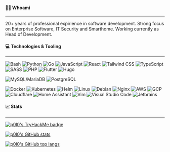 #### 👨‍💻 Whoami

---

20+ years of professional expirience in software development. Strong focus on Enterprise Software, IT Security and Smarthome. Working currently as Head of Development.

#### 💻 Technologies & Tooling

---

![Bash](https://img.shields.io/badge/Bash-4EAA25?logo=gnubash&logoColor=white&style=for-the-badge)
![Python](https://img.shields.io/badge/Python-3776AB?logo=python&logoColor=white&style=for-the-badge)
![Go](https://img.shields.io/badge/Go-00ADD8?logo=go&logoColor=white&style=for-the-badge)
![JavaScript](https://img.shields.io/badge/JavaScript-F7DF1E?logo=javascript&logoColor=black&style=for-the-badge)
![React](https://img.shields.io/badge/React-61DAFB?logo=react&logoColor=black&style=for-the-badge)
![Tailwind CSS](https://img.shields.io/badge/Tailwind%20CSS-06B6D4?logo=tailwindcss&logoColor=white&style=for-the-badge)
![TypeScript](https://img.shields.io/badge/TypeScript-3178C6?logo=typescript&logoColor=white&style=for-the-badge)
![SASS](https://img.shields.io/badge/SASS-CC6699?logo=sass&logoColor=white&style=for-the-badge)
![PHP](https://img.shields.io/badge/PHP-777BB4?logo=php&logoColor=white&style=for-the-badge)
![Flutter](https://img.shields.io/badge/Flutter-02569B?logo=flutter&logoColor=white&style=for-the-badge)
![Hugo](https://img.shields.io/badge/Hugo-FF4088?logo=hugo&logoColor=white&style=for-the-badge)

![MySQL/MariaDB](https://img.shields.io/badge/MySQL%2FMariaDB-003545?logo=mariadb&logoColor=white&style=for-the-badge)
![PostgreSQL](https://img.shields.io/badge/PostgreSQL-4169E1?logo=postgresql&logoColor=white&style=for-the-badge)

<!--
![OWASP](https://img.shields.io/badge/OWASP-000000?logo=owasp&logoColor=white&style=for-the-badge)
![TryHackMe](https://img.shields.io/badge/TryHackMe-212C42?logo=tryhackme&logoColor=white&style=for-the-badge)
-->

![Docker](https://img.shields.io/badge/Docker-2496ED?logo=docker&logoColor=white&style=for-the-badge)
![Kubernetes](https://img.shields.io/badge/Kubernetes-326CE5?logo=kubernetes&logoColor=white&style=for-the-badge)
![Helm](https://img.shields.io/badge/Helm-0F1689?logo=helm&logoColor=white&style=for-the-badge)
![Linux](https://img.shields.io/badge/Linux-FCC624?logo=linux&logoColor=black&style=for-the-badge)
![Debian](https://img.shields.io/badge/Debian-A81D33?logo=debian&logoColor=white&style=for-the-badge)
![Nginx](https://img.shields.io/badge/Nginx-009639?logo=nginx&logoColor=white&style=for-the-badge)
![AWS](https://img.shields.io/badge/AWS-232F3E?logo=amazonaws&logoColor=white&style=for-the-badge)
![GCP](https://img.shields.io/badge/GCP-4285F4?logo=googlecloud&logoColor=white&style=for-the-badge)
![Cloudflare](https://img.shields.io/badge/Cloudflare-F38020?logo=cloudflare&logoColor=white&style=for-the-badge)
![Home Assistant](https://img.shields.io/badge/Home%20Assistant-41BDF5?logo=homeassistant&logoColor=white&style=for-the-badge)
![Vim](https://img.shields.io/badge/Vim-019733?logo=vim&logoColor=white&style=for-the-badge)
![Visual Studio Code](https://img.shields.io/badge/Visual%20Studio%20Code-007ACC?logo=visualstudiocode&logoColor=white&style=for-the-badge)
![Jetbrains](https://img.shields.io/badge/Jetbrains-000000?logo=jetbrains&logoColor=white&style=for-the-badge)

#### 📈 Stats

---

[![p0l0's TryHackMe badge](https://tryhackme-badges.s3.amazonaws.com/p0l0.png)](https://tryhackme.com/p/p0l0)
<!--![p0l0's HTB badge](https://www.hackthebox.com/badge/image/1567764)-->

[![p0l0's GitHub stats](https://github-readme-stats.vercel.app/api?username=p0l0&count_private=true&show_icons=true&theme=blueberry&hide_title=true&hide_border=true&line_height=21)](https://github.com/p0l0/github-readme-stats)

[![p0l0's GitHub top langs](https://github-readme-stats.vercel.app/api/top-langs/?username=p0l0&layout=compact&count_private=true&show_icons=true&theme=blueberry&hide_title=true&hide_border=true&line_height=21)](https://github.com/p0l0/github-readme-stats)
